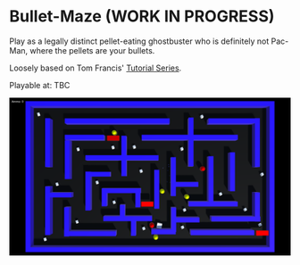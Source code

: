 # Bullet-Maze (WORK IN PROGRESS)
Play as a legally distinct pellet-eating ghostbuster who is definitely not Pac-Man, where the pellets are your bullets.

Loosely based on Tom Francis' [Tutorial Series](https://www.youtube.com/watch?v=K2OGes1-b6E).

Playable at: TBC

![Screenshot](/Screenshot1.PNG)
